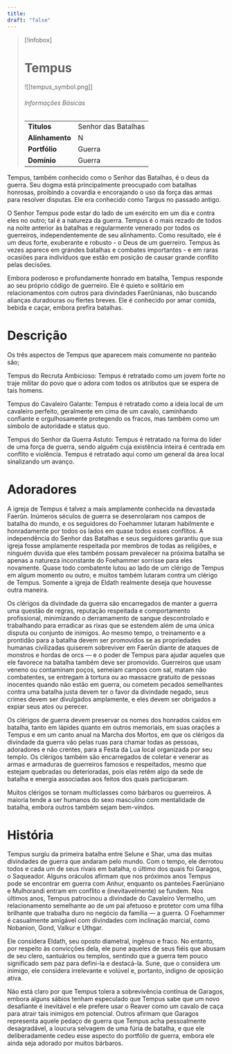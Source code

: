 ```yaml
---
title: 
draft: "false"
---
```

> [!infobox]
> # Tempus
> ![[tempus_symbol.png]]
> ###### Informações Básicas
> | | |
> | ---- | ---- |
> | **Titulos** | Senhor das Batalhas |
> | **Alinhamento** | N |
> | **Portfólio** | Guerra |
> | **Domínio** | Guerra |

Tempus, também conhecido como o Senhor das Batalhas, é o deus da guerra. Seu dogma está principalmente preocupado com batalhas honrosas, proibindo a covardia e encorajando o uso da força das armas para resolver disputas. Ele era conhecido como Targus no passado antigo.

O Senhor Tempus pode estar do lado de um exército em um dia e contra eles no outro; tal é a natureza da guerra. Tempus é o mais rezado de todos na noite anterior às batalhas e regularmente venerado por todos os guerreiros, independentemente de seu alinhamento. Como resultado, ele é um deus forte, exuberante e robusto - o Deus de um guerreiro. Tempus às vezes aparece em grandes batalhas e combates importantes - e em raras ocasiões para indivíduos que estão em posição de causar grande conflito pelas decisões.

Embora poderoso e profundamente honrado em batalha, Tempus responde ao seu próprio código de guerreiro. Ele é quieto e solitário em relacionamentos com outros para divindades Faerûnianas, não buscando alianças duradouras ou flertes breves. Ele é conhecido por amar comida, bebida e caçar, embora prefira batalhas.

# Descrição
Os três aspectos de Tempus que aparecem mais comumente no panteão são;

Tempus do Recruta Ambicioso: Tempus é retratado como um jovem forte no traje militar do povo que o adora com todos os atributos que se espera de tais homens.

Tempus do Cavaleiro Galante: Tempus é retratado como a ideia local de um cavaleiro perfeito, geralmente em cima de um cavalo, caminhando confiante e orgulhosamente protegendo os fracos, mas também como um símbolo de autoridade e status quo.

Tempus do Senhor da Guerra Astuto: Tempus é retratado na forma do líder de uma força de guerra, sendo alguém cuja existência inteira é centrada em conflito e violência. Tempus é retratado aqui como um general da área local sinalizando um avanço.

# Adoradores
A igreja de Tempus é talvez a mais amplamente conhecida na devastada Faerûn. Inúmeros séculos de guerra se desenrolaram nos campos de batalha do mundo, e os seguidores do Foehammer lutaram habilmente e honradamente por todos os lados em quase todos esses conflitos. A independência do Senhor das Batalhas e seus seguidores garantiu que sua igreja fosse amplamente respeitada por membros de todas as religiões, e ninguém duvida que eles também possam prevalecer na próxima batalha se apenas a natureza inconstante do Foehammer sorrisse para eles novamente. Quase todo combatente lutou ao lado de um clérigo de Tempus em algum momento ou outro, e muitos também lutaram contra um clérigo de Tempus. Somente a igreja de Eldath realmente deseja que houvesse outra maneira.

Os clérigos da divindade da guerra são encarregados de manter a guerra uma questão de regras, reputação respeitada e comportamento profissional, minimizando o derramamento de sangue descontrolado e trabalhando para erradicar as rixas que se estendem além de uma única disputa ou conjunto de inimigos. Ao mesmo tempo, o treinamento e a prontidão para a batalha devem ser promovidos se as propriedades humanas civilizadas quiserem sobreviver em Faerûn diante de ataques de monstros e hordas de orcs — e o poder de Tempus para ajudar aqueles que ele favorece na batalha também deve ser promovido. Guerreiros que usam veneno ou contaminam poços, semeiam campos com sal, matam não combatentes, se entregam à tortura ou ao massacre gratuito de pessoas inocentes quando não estão em guerra, ou cometem pecados semelhantes contra uma batalha justa devem ter o favor da divindade negado, seus crimes devem ser divulgados amplamente, e eles devem ser obrigados a expiar seus atos ou perecer.

Os clérigos de guerra devem preservar os nomes dos honrados caídos em batalha, tanto em lápides quanto em outros memoriais, em suas orações a Tempus e em um canto anual na Marcha dos Mortos, em que os clérigos da divindade da guerra vão pelas ruas para chamar todas as pessoas, adoradores e não crentes, para a Festa da Lua local organizada por seu templo. Os clérigos também são encarregados de coletar e venerar as armas e armaduras de guerreiros famosos e respeitados, mesmo que estejam quebradas ou deterioradas, pois elas retêm algo da sede de batalha e energia associadas aos feitos dos quais participaram.

Muitos clérigos se tornam multiclasses como bárbaros ou guerreiros. A maioria tende a ser humanos do sexo masculino com mentalidade de batalha, embora outros também sejam bem-vindos.

# História
Tempus surgiu da primeira batalha entre Selune e Shar, uma das muitas divindades de guerra que andaram pelo mundo. Com o tempo, ele derrotou todos e cada um de seus rivais em batalha, o último dos quais foi Garagos, o Saqueador. Alguns oráculos afirmam que nos próximos anos Tempus pode se encontrar em guerra com Anhur, enquanto os panteões Faerûniano e Mulhorandi entram em conflito e (inevitavelmente) se fundem. Nos últimos anos, Tempus patrocinou a divindade do Cavaleiro Vermelho, um relacionamento semelhante ao de um pai afetuoso e protetor com uma filha brilhante que trabalha duro no negócio da família — a guerra. O Foehammer é casualmente amigável com divindades com inclinação marcial, como Nobanion, Gond, Valkur e Uthgar.

Ele considera Eldath, seu oposto diametral, ingênuo e fraco. No entanto, por respeito às convicções dela, ele pune aqueles de seus fiéis que abusam de seu clero, santuários ou templos, sentindo que a guerra tem pouco significado sem paz para defini-la e destacá-la. Sune, que o considera um inimigo, ele considera irrelevante e volúvel e, portanto, indigno de oposição ativa.

Não está claro por que Tempus tolera a sobrevivência contínua de Garagos, embora alguns sábios tenham especulado que Tempus sabe que um novo desafiante é inevitável e ele prefere usar o Reaver como um cavalo de caça para atrair tais inimigos em potencial. Outros afirmam que Garagos representa aquele pedaço de guerra que Tempus acha pessoalmente desagradável, a loucura selvagem de uma fúria de batalha, e que ele deliberadamente cedeu esse aspecto do portfólio de guerra, embora ele ainda seja adorado por muitos bárbaros.